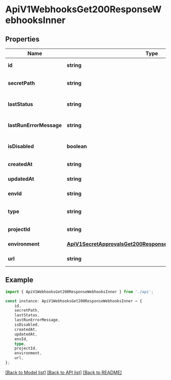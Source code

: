 # ApiV1WebhooksGet200ResponseWebhooksInner


## Properties

Name | Type | Description | Notes
------------ | ------------- | ------------- | -------------
**id** | **string** |  | [default to undefined]
**secretPath** | **string** |  | [optional] [default to '/']
**lastStatus** | **string** |  | [optional] [default to undefined]
**lastRunErrorMessage** | **string** |  | [optional] [default to undefined]
**isDisabled** | **boolean** |  | [optional] [default to false]
**createdAt** | **string** |  | [default to undefined]
**updatedAt** | **string** |  | [default to undefined]
**envId** | **string** |  | [default to undefined]
**type** | **string** |  | [optional] [default to 'general']
**projectId** | **string** |  | [default to undefined]
**environment** | [**ApiV1SecretApprovalsGet200ResponseApprovalsInnerEnvironment**](ApiV1SecretApprovalsGet200ResponseApprovalsInnerEnvironment.md) |  | [default to undefined]
**url** | **string** |  | [default to undefined]

## Example

```typescript
import { ApiV1WebhooksGet200ResponseWebhooksInner } from './api';

const instance: ApiV1WebhooksGet200ResponseWebhooksInner = {
    id,
    secretPath,
    lastStatus,
    lastRunErrorMessage,
    isDisabled,
    createdAt,
    updatedAt,
    envId,
    type,
    projectId,
    environment,
    url,
};
```

[[Back to Model list]](../README.md#documentation-for-models) [[Back to API list]](../README.md#documentation-for-api-endpoints) [[Back to README]](../README.md)
